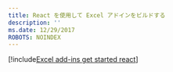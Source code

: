 ```yaml
---
title: React を使用して Excel アドインをビルドする
description: ''
ms.date: 12/29/2017
ROBOTS: NOINDEX
---
```


[!include[Excel add-ins get started react](../includes/file-get-started-excel-react.md)]
